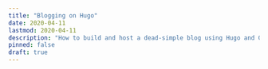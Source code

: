 ```yaml
---
title: "Blogging on Hugo"
date: 2020-04-11
lastmod: 2020-04-11
description: "How to build and host a dead-simple blog using Hugo and GitHub pages."
pinned: false
draft: true
---
```



